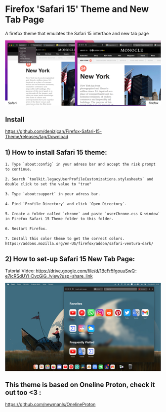 #  Firefox 'Safari 15' Theme and New Tab Page

A firefox theme that emulates the Safari 15 interface and new tab page

<picture>
  <img src="https://github.com/denizjcan/Firefox-Safari-15-Theme/blob/main/Resources/safari.png?raw=true">
</picture>


## Install
https://github.com/denizjcan/Firefox-Safari-15-Theme/releases/tag/Download

## 1) How to install Safari 15 theme:

	1. Type `about:config` in your adress bar and accept the risk prompt to continue.
	 	
	2. Search `toolkit.legacyUserProfileCustomizations.stylesheets` and double click to set the value to "true"
	
	3. Type `about:support` in your adress bar.
	
	4. Find `Profile Directory` and click `Open Directory`.
	
	5. Create a folder called `chrome` and paste `userChrome.css & window` in Firefox Safari 15 Theme folder to this folder.
	
	6. Restart Firefox.
	
	7. Install this color theme to get the correct colors.
	https://addons.mozilla.org/en-US/firefox/addon/safari-ventura-dark/
	

## 2) How to set-up Safari 15 New Tab Page:

Tutorial Video:
https://drive.google.com/file/d/1BcFr5fgouuSwQ-e7icRSdUYI-DvcGiG_/view?usp=share_link

<picture>
  <img src="https://github.com/denizjcan/Firefox-Safari-15-Theme/blob/main/Resources/theme.png?raw=true">
</picture>
	


## This theme is based on Oneline Proton, check it out too <3 :
https://github.com/newmanls/OnelineProton
